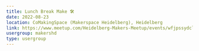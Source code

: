 ```yaml
---
title: Lunch Break Make 🛠️
date: 2022-08-23
location: CoMakingSpace (Makerspace Heidelberg), Heidelberg
link: https://www.meetup.com/Heidelberg-Makers-Meetup/events/wfjpssydclbfc/
usergroup: makershd
type: usergroup
---
```

